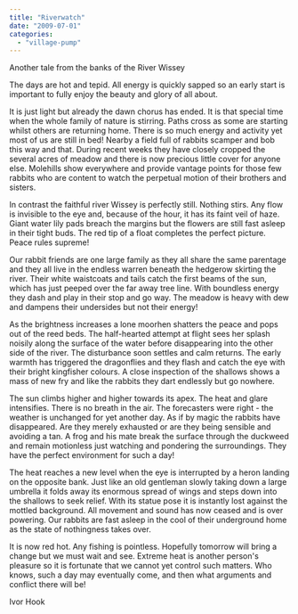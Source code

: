 ```yaml
---
title: "Riverwatch"
date: "2009-07-01"
categories: 
  - "village-pump"
---
```


Another tale from the banks of the River Wissey

The days are hot and tepid. All energy is quickly sapped so an early start is important to fully enjoy the beauty and glory of all about.

It is just light but already the dawn chorus has ended. It is that special time when the whole family of nature is stirring. Paths cross as some are starting whilst others are returning home. There is so much energy and activity yet most of us are still in bed! Nearby a field full of rabbits scamper and bob this way and that. During recent weeks they have closely cropped the several acres of meadow and there is now precious little cover for anyone else. Molehills show everywhere and provide vantage points for those few rabbits who are content to watch the perpetual motion of their brothers and sisters.

In contrast the faithful river Wissey is perfectly still. Nothing stirs. Any flow is invisible to the eye and, because of the hour, it has its faint veil of haze. Giant water lily pads breach the margins but the flowers are still fast asleep in their tight buds. The red tip of a float completes the perfect picture. Peace rules supreme!

Our rabbit friends are one large family as they all share the same parentage and they all live in the endless warren beneath the hedgerow skirting the river. Their white waistcoats and tails catch the first beams of the sun, which has just peeped over the far away tree line. With boundless energy they dash and play in their stop and go way. The meadow is heavy with dew and dampens their undersides but not their energy!

As the brightness increases a lone moorhen shatters the peace and pops out of the reed beds. The half-hearted attempt at flight sees her splash noisily along the surface of the water before disappearing into the other side of the river. The disturbance soon settles and calm returns. The early warmth has triggered the dragonflies and they flash and catch the eye with their bright kingfisher colours. A close inspection of the shallows shows a mass of new fry and like the rabbits they dart endlessly but go nowhere.

The sun climbs higher and higher towards its apex. The heat and glare intensifies. There is no breath in the air. The forecasters were right - the weather is unchanged for yet another day. As if by magic the rabbits have disappeared. Are they merely exhausted or are they being sensible and avoiding a tan. A frog and his mate break the surface through the duckweed and remain motionless just watching and pondering the surroundings. They have the perfect environment for such a day!

The heat reaches a new level when the eye is interrupted by a heron landing on the opposite bank. Just like an old gentleman slowly taking down a large umbrella it folds away its enormous spread of wings and steps down into the shallows to seek relief. With its statue pose it is instantly lost against the mottled background. All movement and sound has now ceased and is over powering. Our rabbits are fast asleep in the cool of their underground home as the state of nothingness takes over.

It is now red hot. Any fishing is pointless. Hopefully tomorrow will bring a change but we must wait and see. Extreme heat is another person's pleasure so it is fortunate that we cannot yet control such matters. Who knows, such a day may eventually come, and then what arguments and conflict there will be!

Ivor Hook
